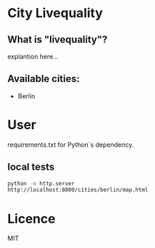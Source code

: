 # City Livequality

## What is "livequality"?

explantion here...

## Available cities:
- Berlin

# User

requirements.txt for Python´s dependency.

## local tests

```bash
python -m http.server
http://localhost:8000/cities/berlin/map.html
```



# Licence
MIT